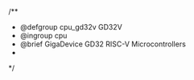 /**
 * @defgroup        cpu_gd32v   GD32V
 * @ingroup         cpu
 * @brief           GigaDevice GD32 RISC-V Microcontrollers
 *
 */
